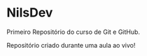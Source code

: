 # NilsDev
 Primeiro Repositório do  curso de Git e GitHub.

 Repositório criado durante uma aula ao vivo!
